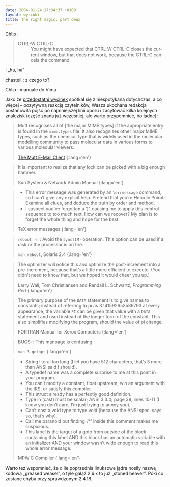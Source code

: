 ```yaml
---
date: 2004-01-24 17:34:37 +0100
layout: wycinki
title: The right magic, part deux
---
```


Chlip
: <blockquote lang='en'><dl><dt>CTRL-W CTRL-C</dt><dd>You might have expected that CTRL-W CTRL-C closes the current window, but that does not work, because the CTRL-C cancels the command.</dd></dl></blockquote>
: „ha, ha”

chastell
: z czego to?

Chlip
: manuale do Vima

Jako że [przedostatni wycinek](/the-right-magic 'The right magic') spotkał się z niespotykaną dotychczas, a co więcej – pozytywną reakcją czytelników, Wasza ukochana redakcja postanowiła pójść po najmniejszej linii oporu i zacytować kilka kolejnych znalezisk (część znana już wcześniej, ale warto przypomnieć, bo ładne):

> Mutt recognises all of [the major MIME types] if the appropriate entry is found in the `mime.types` file. It also recognises other major MIME types, such as the chemical type that is widely used in the molecular modelling community to pass molecular data in various forms to various molecular viewers.
>
> [The Mutt E-Mail Client](http://www.mutt.org/doc/manual/manual-5.html#ss5.2 '5.2 MIME Type configuration with mime.types')
{:lang='en'}

> It is important to realize that any lock can be picked with a big enough hammer.
>
> Sun System & Network Admin Manual
{:lang='en'}

> * This error message was generated by an `\errmessage` command, so I can’t give any explicit help. Pretend that you’re Hercule Poirot: Examine all clues, and deduce the truth by order and method.
> * I suspect you’ve forgotten a ‘}’, causing me to apply this control sequence to too much text. How can we recover? My plan is to forget the whole thing and hope for the best.
>
> TeX error messages
{:lang='en'}

> `reboot -n`
> : Avoid the `sync(1M)` operation. This option can be used if a disk or the processor is on fire.
>
> `man reboot`, Solaris 2.4
{:lang='en'}

> The optimizer will notice this and optimize the post-increment into a pre-increment, because that’s a little more efficient to execute. (You didn’t need to know that, but we hoped it would cheer you up.)
>
> Larry Wall, Tom Christiansen and Randall L. Schwartz, <cite>Programming Perl</cite>
{:lang='en'}

> The primary purpose of the `DATA` statement is to give names to constants; instead of referring to pi as 3.141592653589793 at every appearance, the variable `PI` can be given that value with a `DATA` statement and used instead of the longer form of the constant. This also simplifies modifying the program, should the value of pi change.
>
> FORTRAN Manual for Xerox Computers
{:lang='en'}

> BUGS:
> : This manpage is confusing.
>
> `man 3 getopt`
{:lang='en'}

> * String literal too long (I let you have 512 characters, that’s 3 more than ANSI said I should).
> * A typedef name was a complete surprise to me at this point in your program.
> * You can’t modify a constant, float upstream, win an argument with the IRS, or satisfy this compiler.
> * This struct already has a perfectly good definition.
> * Type in (cast) must be scalar; ANSI 3.3.4; page 39, lines 10-11 (I know you don’t care, I’m just trying to annoy you).
> * Can’t cast a void type to type void (because the ANSI spec. says so, that’s why).
> * Call me paranoid but finding ‘/*’ inside this comment makes me suspicious.
> * This label is the target of a goto from outside of the block containing this label AND this block has an automatic variable with an initializer AND your window wasn’t wide enough to read this whole error message.
>
> MPW C Compiler
{:lang='en'}

Warto też wspomnieć, że o ile poprzednia linuksowe jądra nosiły nazwę kodową „greased weasel”, o tyle gałąź 2.6.x to już „stoned beaver”. Póki co zostanę chyba przy sprawdzonym 2.4.18.
